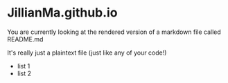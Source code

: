 # JillianMa.github.io

You are currently looking at the rendered version of a markdown file called README.md

It's really just a plaintext file (just like any of your code!)

* list 1
* list 2
